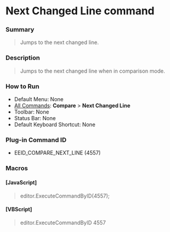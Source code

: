 # Next Changed Line command

### Summary

> Jumps to the next changed line.

### Description

> Jumps to the next changed line when in comparison mode.

### How to Run

- Default Menu: None
- [All Commands](../tools/all_commands): **Compare** \> **Next Changed Line**
- Toolbar: None
- Status Bar: None
- Default Keyboard Shortcut: None

### Plug-in Command ID

- EEID\_COMPARE\_NEXT\_LINE (4557)

### Macros

#### \[JavaScript\]

> editor.ExecuteCommandByID(4557);

#### \[VBScript\]

> editor.ExecuteCommandByID 4557
